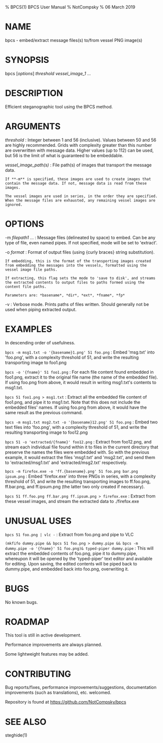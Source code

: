 % BPCS(1) BPCS User Manual
% NotCompsky
% 06 March 2019

# NAME

bpcs - embed/extract message files(s) to/from vessel PNG image(s)

# SYNOPSIS

bpcs [*options*] *threshold* *vessel_image_1* ...

# DESCRIPTION

Efficient steganographic tool using the BPCS method.

# ARGUMENTS

*threshold*
:   Integer between 1 and 56 (inclusive). Values between 50 and 56 are highly recommended.
    Grids with complexity greater than this number are overwritten with message data.
    Higher values (up to 112) can be used, but 56 is the limit of what is guaranteed to be embeddable.

*vessel_image_path(s)*
:   File path(s) of images that transport the message data.

    If **-m** is specified, these images are used to create images that contain the message data. If not, message data is read from these images.

    The vessel images are used in series, in the order they are specified. When the message files are exhausted, any remaining vessel images are ignored.

# OPTIONS

-m *filepath1* ...
:   Message files (delineated by space) to embed.
    Can be any type of file, even named pipes.
    If not specified, mode will be set to 'extract'.

-o *format*
:   Format of output files (using {curly braces} string substitution).

    If embedding, this is the format of the transporting images created from embedding the messages into the vessels, formatted using the vessel image file paths.

    If extracting, this flag sets the mode to 'save to disk', and streams the extracted contents to output files to paths formed using the content file paths.

    Parameters are: *basename*, *dir*, *ext*, *fname*, *fp*

-v
:   Verbose mode. Prints paths of files written. Should generally not be used when piping extracted output.

# EXAMPLES

In descending order of usefulness.

`bpcs -m msg1.txt -o '{basename}1.png' 51 foo.png`
:   Embed 'msg.txt' into 'foo.png', with a complexity threshold of 51, and write the resulting transporting image to foo1.png

`bpcs -o '{fname}' 51 foo1.png`
:   For each file content found embedded in foo1.png, extract it to the original file name (the name of the embedded file). If using foo.png from above, it would result in writing msg1.txt's contents to msg1.txt.

`bpcs 51 foo1.png > msg1.txt`
:   Extract all the embedded file content of foo1.png, and pipe it to msg1.txt. Note that this does not include the embedded files' names. If using foo.png from above, it would have the same result as the previous command.

`bpcs -m msg1.txt msg2.txt -o '{basename}12.png' 51 foo.png`
:   Embed two text files into 'foo.png', with a complexity threshold of 51, and write the resulting transporting image to foo12.png

`bpcs 51 -o 'extracted/{fname}' foo12.png`
:   Extract from foo12.png, and stream each individual file found within it to files in the current directory that preserve the names the files were embedded with. So with the previous example, it would extract the files 'msg1.txt' and 'msg2.txt', and send them to 'extracted/msg1.txt' and 'extracted/msg2.txt' respectively.

`bpcs -m firefox.exe -o 'ff.{basename}.png' 51 foo.png bar.png ipsum.png`
:   Embed 'firefox.exe' into three PNGs in series, with a complexity threshold of 51, and write the resulting transporting images to ff.foo.png, ff.bar.png, and ff.ipsum.png (the latter two only created if necessary).

`bpcs 51 ff.foo.png ff.bar.png ff.ipsum.png > firefox.exe`
:   Extract from these vessel images, and stream the extracted data to ./firefox.exe

# UNUSUAL USES

`bpcs 51 foo.png | vlc -`
:   Extract from foo.png and pipe to VLC

`(mkfifo dummy.pipe && bpcs 51 foo.png > dummy.pipe && bpcs -m dummy.pipe -o '{fname}' 51 foo.png)& typed-piper dummy.pipe`
:   This will extract the embedded contents of foo.png, pipe it to dummy.pipe, whereupon it will be opened by the 'typed-piper' text editor and available for editing. Upon saving, the edited contents will be piped back to dummy.pipe, and embedded back into foo.png, overwriting it.

# BUGS
No known bugs.

# ROADMAP

This tool is still in active development.

Performance improvements are always planned.

Some lightweight features may be added.

# CONTRIBUTING

Bug reports/fixes, performance improvements/suggestions, documentation improvements (such as translations), etc. welcomed.

Repository is found at https://github.com/NotCompsky/bpcs

# SEE ALSO
steghide(1) 
